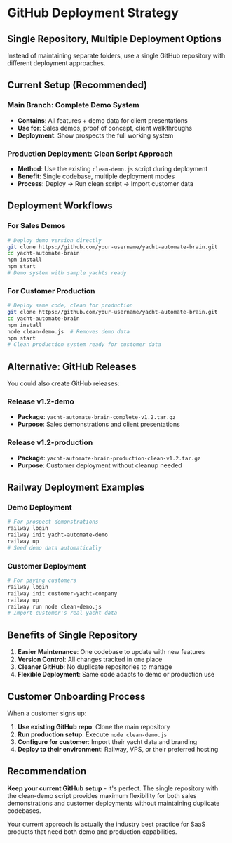 # GitHub Deployment Strategy

## Single Repository, Multiple Deployment Options

Instead of maintaining separate folders, use a single GitHub repository with different deployment approaches.

## Current Setup (Recommended)

### Main Branch: Complete Demo System
- **Contains**: All features + demo data for client presentations
- **Use for**: Sales demos, proof of concept, client walkthroughs
- **Deployment**: Show prospects the full working system

### Production Deployment: Clean Script Approach
- **Method**: Use the existing `clean-demo.js` script during deployment
- **Benefit**: Single codebase, multiple deployment modes
- **Process**: Deploy → Run clean script → Import customer data

## Deployment Workflows

### For Sales Demos
```bash
# Deploy demo version directly
git clone https://github.com/your-username/yacht-automate-brain.git
cd yacht-automate-brain
npm install
npm start
# Demo system with sample yachts ready
```

### For Customer Production
```bash
# Deploy same code, clean for production
git clone https://github.com/your-username/yacht-automate-brain.git
cd yacht-automate-brain
npm install
node clean-demo.js  # Removes demo data
npm start
# Clean production system ready for customer data
```

## Alternative: GitHub Releases

You could also create GitHub releases:

### Release v1.2-demo
- **Package**: `yacht-automate-brain-complete-v1.2.tar.gz`
- **Purpose**: Sales demonstrations and client presentations

### Release v1.2-production
- **Package**: `yacht-automate-brain-production-clean-v1.2.tar.gz`  
- **Purpose**: Customer deployment without cleanup needed

## Railway Deployment Examples

### Demo Deployment
```bash
# For prospect demonstrations
railway login
railway init yacht-automate-demo
railway up
# Seed demo data automatically
```

### Customer Deployment
```bash
# For paying customers
railway login  
railway init customer-yacht-company
railway up
railway run node clean-demo.js
# Import customer's real yacht data
```

## Benefits of Single Repository

1. **Easier Maintenance**: One codebase to update with new features
2. **Version Control**: All changes tracked in one place
3. **Cleaner GitHub**: No duplicate repositories to manage
4. **Flexible Deployment**: Same code adapts to demo or production use

## Customer Onboarding Process

When a customer signs up:

1. **Use existing GitHub repo**: Clone the main repository
2. **Run production setup**: Execute `node clean-demo.js`
3. **Configure for customer**: Import their yacht data and branding
4. **Deploy to their environment**: Railway, VPS, or their preferred hosting

## Recommendation

**Keep your current GitHub setup** - it's perfect. The single repository with the clean-demo script provides maximum flexibility for both sales demonstrations and customer deployments without maintaining duplicate codebases.

Your current approach is actually the industry best practice for SaaS products that need both demo and production capabilities.